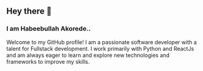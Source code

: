 ## Hey there 👋


### I am Habeebullah Akorede.. 

Welcome to my GitHub profile! I am a passionate software developer with a talent for Fullstack development. I work primarily with Python and ReactJs and am always eager to learn and explore new technologies and frameworks to improve my skills.
